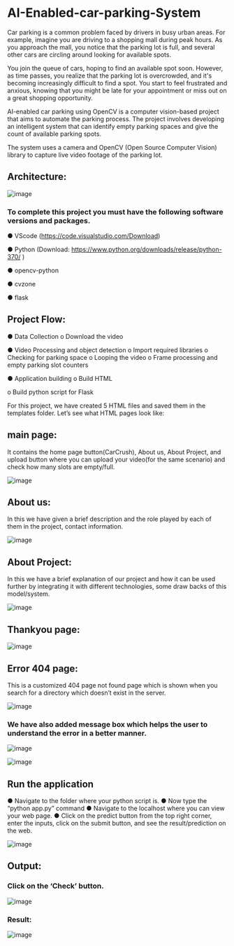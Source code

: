 # AI-Enabled-car-parking-System
Car parking is a common problem faced by drivers in busy urban areas. For example, imagine you are driving to a shopping mall during peak hours. As you approach the mall, you notice that the parking lot is full, and several other cars are circling around looking for available spots.

You join the queue of cars, hoping to find an available spot soon. However, as time passes, you realize that the parking lot is overcrowded, and it's becoming increasingly difficult to find a spot. You start to feel frustrated and anxious, knowing that you might be late for your appointment or miss out on a great shopping opportunity.

AI-enabled car parking using OpenCV is a computer vision-based project that aims to automate the parking process. The project involves developing an intelligent system that can identify empty parking spaces and give the count of available parking spots.

The system uses a camera and OpenCV (Open Source Computer Vision) library to capture live video footage of the parking lot.

## Architecture:


![image](https://github.com/saadmdsabah/AI-Enabled-car-parking-System/assets/103499208/12704f47-0d6e-4d1b-a8a1-c4db259d9e43)

### To complete this project you must have the following software versions and packages.


●	VScode (https://code.visualstudio.com/Download)

●	Python (Download: https://www.python.org/downloads/release/python-370/ )

●	opencv-python

●	cvzone

●	flask

## Project Flow:


●	Data Collection o Download the video

●	Video Processing and object detection o Import required libraries o Checking for parking space o Looping the video o Frame processing and empty parking slot counters

●	Application building o Build HTML

o	Build python script for Flask

For this project, we have created 5 HTML files and saved them in the templates folder. Let’s see what HTML pages look like:

## main page: 
It contains the home page button(CarCrush), About us, About Project, and upload button where you can upload your video(for the same scenario) and check how many slots are empty/full. 

![image](https://github.com/saadmdsabah/AI-Enabled-car-parking-System/assets/103499208/554ac189-d812-4fcb-a3de-622f1a49cb7d)

## About us: 
In this we have given a brief description and the role played by each of them in the project, contact information.

![image](https://github.com/saadmdsabah/AI-Enabled-car-parking-System/assets/103499208/e52bfb87-6718-41c3-8845-d0bc053fbfca)

## About Project:
In this we have a brief explanation of our project and how it can be used further by integrating it with different technologies, some draw backs of this model/system.

![image](https://github.com/saadmdsabah/AI-Enabled-car-parking-System/assets/103499208/a26300c7-8597-4623-b5c9-9c759144fdde)

## Thankyou page:

![image](https://github.com/saadmdsabah/AI-Enabled-car-parking-System/assets/103499208/0052eb53-97bd-4f7a-8a70-764a9f093ffb)

## Error 404 page:
This is a customized 404 page not found page which is shown when you search for a directory which doesn’t exist in the server.

![image](https://github.com/saadmdsabah/AI-Enabled-car-parking-System/assets/103499208/eb849f0c-b797-4db3-a958-b596c13bbfc1)

### We have also added message box which helps the user to understand the error in a better manner.
![image](https://github.com/saadmdsabah/AI-Enabled-car-parking-System/assets/103499208/71528c1d-1393-4496-9a19-51c48eacf5d9)

![image](https://github.com/saadmdsabah/AI-Enabled-car-parking-System/assets/103499208/60909a21-048b-4d5d-9b88-00f1669917a2)

## Run the application
●	Navigate to the folder where your python script is.
●	Now type the “python app.py” command
●	Navigate to the localhost where you can view your web page.
●	Click on the predict button from the top right corner, enter the inputs, click on the submit button, and see the result/prediction on the web.

![image](https://github.com/saadmdsabah/AI-Enabled-car-parking-System/assets/103499208/32207286-2f3d-4a7d-8270-a8b9543da650)

## Output:
### Click on the ‘Check’ button.

![image](https://github.com/saadmdsabah/AI-Enabled-car-parking-System/assets/103499208/5f292c77-12e5-4611-befe-1249c4fc63e4)

### Result:

![image](https://github.com/saadmdsabah/AI-Enabled-car-parking-System/assets/103499208/5e3c4903-c44a-4ad0-b16b-ce1ec378ba16)

